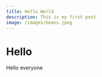 ```yaml
---
title: Hello World
description: This is my first post
image: /images/beans.jpeg
---
```


# Hello

Hello everyone
